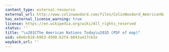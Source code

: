 ```yaml
---
content_type: external-resource
external_url: http://www.colinwoodard.com/files/ColinWoodard_AmericanNations_map.pdf
has_external_license_warning: true
license: https://en.wikipedia.org/wiki/All_rights_reserved
status: ''
title: "\u201CThe American Nations Today\u201D (PDF of map)"
uid: e8e6c818-b983-4508-b2f4-b043a417cb1e
wayback_url: ''
---
```

